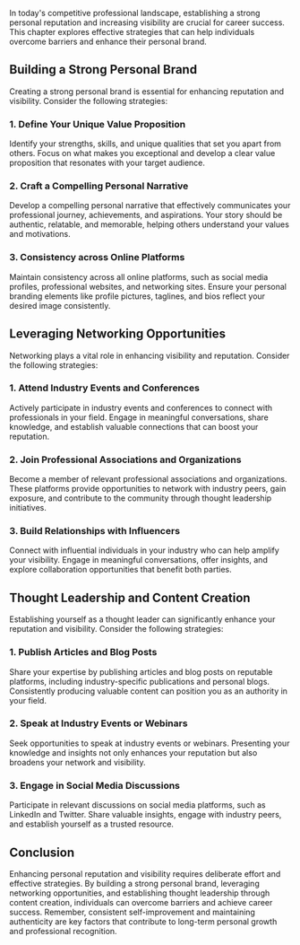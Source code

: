 
In today's competitive professional landscape, establishing a strong personal reputation and increasing visibility are crucial for career success. This chapter explores effective strategies that can help individuals overcome barriers and enhance their personal brand.

Building a Strong Personal Brand
--------------------------------

Creating a strong personal brand is essential for enhancing reputation and visibility. Consider the following strategies:

### 1. Define Your Unique Value Proposition

Identify your strengths, skills, and unique qualities that set you apart from others. Focus on what makes you exceptional and develop a clear value proposition that resonates with your target audience.

### 2. Craft a Compelling Personal Narrative

Develop a compelling personal narrative that effectively communicates your professional journey, achievements, and aspirations. Your story should be authentic, relatable, and memorable, helping others understand your values and motivations.

### 3. Consistency across Online Platforms

Maintain consistency across all online platforms, such as social media profiles, professional websites, and networking sites. Ensure your personal branding elements like profile pictures, taglines, and bios reflect your desired image consistently.

Leveraging Networking Opportunities
-----------------------------------

Networking plays a vital role in enhancing visibility and reputation. Consider the following strategies:

### 1. Attend Industry Events and Conferences

Actively participate in industry events and conferences to connect with professionals in your field. Engage in meaningful conversations, share knowledge, and establish valuable connections that can boost your reputation.

### 2. Join Professional Associations and Organizations

Become a member of relevant professional associations and organizations. These platforms provide opportunities to network with industry peers, gain exposure, and contribute to the community through thought leadership initiatives.

### 3. Build Relationships with Influencers

Connect with influential individuals in your industry who can help amplify your visibility. Engage in meaningful conversations, offer insights, and explore collaboration opportunities that benefit both parties.

Thought Leadership and Content Creation
---------------------------------------

Establishing yourself as a thought leader can significantly enhance your reputation and visibility. Consider the following strategies:

### 1. Publish Articles and Blog Posts

Share your expertise by publishing articles and blog posts on reputable platforms, including industry-specific publications and personal blogs. Consistently producing valuable content can position you as an authority in your field.

### 2. Speak at Industry Events or Webinars

Seek opportunities to speak at industry events or webinars. Presenting your knowledge and insights not only enhances your reputation but also broadens your network and visibility.

### 3. Engage in Social Media Discussions

Participate in relevant discussions on social media platforms, such as LinkedIn and Twitter. Share valuable insights, engage with industry peers, and establish yourself as a trusted resource.

Conclusion
----------

Enhancing personal reputation and visibility requires deliberate effort and effective strategies. By building a strong personal brand, leveraging networking opportunities, and establishing thought leadership through content creation, individuals can overcome barriers and achieve career success. Remember, consistent self-improvement and maintaining authenticity are key factors that contribute to long-term personal growth and professional recognition.
